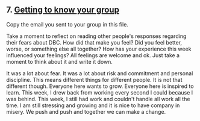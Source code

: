 ## 7. [Getting to know your group](7_get_to_know_your_group/readme.md)

Copy the email you sent to your group in this file.

<!-- Insert your response here  -->

Take a moment to reflect on reading other people's responses regarding their fears about DBC. How did that make you feel? Did you feel better, worse, or something else all together? How has your experience this week influenced your feelings? All feelings are welcome and ok. Just take a moment to think about it and write it down. 

<!-- Insert your response here -->

It was a lot about fear. It was a lot about risk and commitment and personal discipline. This means different things for different people. It is not that different though. Everyone here wants to grow. Everyone here is inspired to learn. This week, I drew back from working every second I could because I was behind. This week, I still had work and couldn't handle all work all the time. I am still stressing and growing and it is nice to have company in misery. We push and push and together we can make a change. 